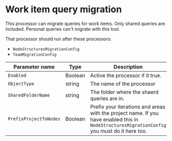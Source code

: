 # Work item query migration

This processor can migrate queries for work items. Only shared queries are included. Personal queries can't migrate with this tool.

That processor should run after these processors:

* `NodeStructuresMigrationConfig`
* `TeamMigrationConfig`
 


| Parameter name         | Type    | Description                              | Default Value                            |
|------------------------|---------|------------------------------------------|------------------------------------------|
| `Enabled`              | Boolean | Active the processor if it true.         | false                                    |
| `ObjectType`           | string  | The name of the processor                | WorkItemQueryMigrationConfig |
| `SharedFolderName`     | string  | The folder where the shaerd queries are in. | Shared Queries                           |
| `PrefixProjectToNodes` | Boolean | Prefix your iterations and areas with the project name. If you have enabled this in `NodeStructuresMigrationConfig` you must do it here too. | false                                    |


